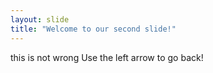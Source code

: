 ```yaml
---
layout: slide
title: "Welcome to our second slide!"
---
```

this is not wrong
Use the left arrow to go back!
